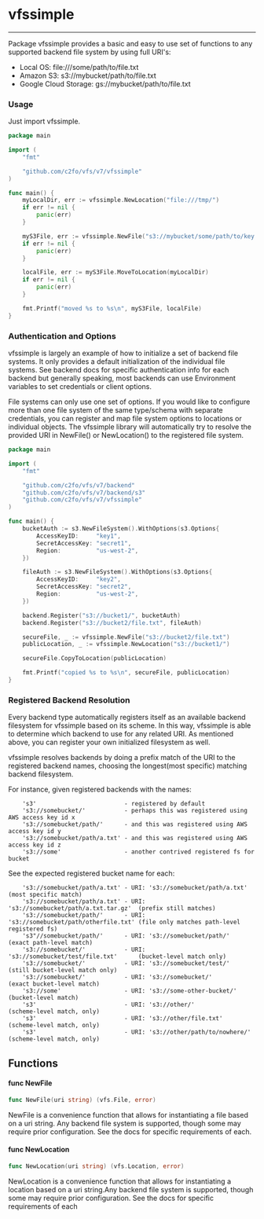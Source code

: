 # vfssimple

---

Package vfssimple provides a basic and easy to use set of functions to any
supported backend file system by using full URI's:

* Local OS:             file:///some/path/to/file.txt
* Amazon S3:            s3://mybucket/path/to/file.txt
* Google Cloud Storage: gs://mybucket/path/to/file.txt

### Usage

Just import vfssimple.

```go
package main

import (
	"fmt"

	"github.com/c2fo/vfs/v7/vfssimple"
)

func main() {
    myLocalDir, err := vfssimple.NewLocation("file:///tmp/")
    if err != nil {
        panic(err)
    }

    myS3File, err := vfssimple.NewFile("s3://mybucket/some/path/to/key.txt")
    if err != nil {
        panic(err)
    }

    localFile, err := myS3File.MoveToLocation(myLocalDir)
    if err != nil {
        panic(err)
    }

    fmt.Printf("moved %s to %s\n", myS3File, localFile)
}

```

### Authentication and Options

vfssimple is largely an example of how to initialize a set of backend file systems.  It only provides a default
initialization of the individual file systems.  See backend docs for specific authentication info for each backend but
generally speaking, most backends can use Environment variables to set credentials or client options.

File systems can only use one set of options. If you would like to configure more than one file system of the same type/schema with separate credentials,
you can register and map file system options to locations or individual objects. The vfssimple library will automatically try to
resolve the provided URI in NewFile() or NewLocation() to the registered file system.

```go
package main

import (
	"fmt"

    "github.com/c2fo/vfs/v7/backend"
    "github.com/c2fo/vfs/v7/backend/s3"
    "github.com/c2fo/vfs/v7/vfssimple"
)

func main() {
    bucketAuth := s3.NewFileSystem().WithOptions(s3.Options{
        AccessKeyID:     "key1",
        SecretAccessKey: "secret1",
        Region:          "us-west-2",
    })

    fileAuth := s3.NewFileSystem().WithOptions(s3.Options{
        AccessKeyID:     "key2",
        SecretAccessKey: "secret2",
        Region:          "us-west-2",
    })

    backend.Register("s3://bucket1/", bucketAuth)
    backend.Register("s3://bucket2/file.txt", fileAuth)

    secureFile, _ := vfssimple.NewFile("s3://bucket2/file.txt")
    publicLocation, _ := vfssimple.NewLocation("s3://bucket1/")

    secureFile.CopyToLocation(publicLocation)

    fmt.Printf("copied %s to %s\n", secureFile, publicLocation)
}
```

### Registered Backend Resolution

Every backend type automatically registers itself as an available backend filesystem for vfssimple based on its scheme.  In this way,
vfssimple is able to determine which backend to use for any related URI.  As mentioned above, you can register your own initialized
filesystem as well.

vfssimple resolves backends by doing a prefix match of the URI to the registered backend names, choosing the longest(most specific) matching
backend filesystem.

For instance, given registered backends with the names:

```
    's3'                         - registered by default
    's3://somebucket/'           - perhaps this was registered using AWS access key id x
    's3://somebucket/path/'      - and this was registered using AWS access key id y
    's3://somebucket/path/a.txt' - and this was registered using AWS access key id z
    's3://some'                  - another contrived registered fs for bucket
```

See the expected registered bucket name for each:

```
    's3://somebucket/path/a.txt' - URI: 's3://somebucket/path/a.txt'         (most specific match)
    's3://somebucket/path/a.txt' - URI: 's3://somebucket/path/a.txt.tar.gz'  (prefix still matches)
    's3://somebucket/path/'      - URI: 's3://somebucket/path/otherfile.txt' (file only matches path-level registered fs)
    's3"//somebucket/path/'      - URI: 's3://somebucket/path/'              (exact path-level match)
    's3://somebucket/'           - URI: 's3://somebucket/test/file.txt'      (bucket-level match only)
    's3://somebucket/'           - URI: 's3://somebucket/test/'              (still bucket-level match only)
    's3://somebucket/'           - URI: 's3://somebucket/'                   (exact bucket-level match)
    's3://some'                  - URI: 's3://some-other-bucket/'            (bucket-level match)
    's3'                         - URI: 's3://other/'                        (scheme-level match, only)
    's3'                         - URI: 's3://other/file.txt'                (scheme-level match, only)
    's3'                         - URI: 's3://other/path/to/nowhere/'        (scheme-level match, only)
```

## Functions

#### func  NewFile

```go
func NewFile(uri string) (vfs.File, error)
```
NewFile is a convenience function that allows for instantiating a file based on
a uri string. Any backend file system is supported, though some may require prior
configuration. See the docs for specific requirements of each.

#### func  NewLocation

```go
func NewLocation(uri string) (vfs.Location, error)
```
NewLocation is a convenience function that allows for instantiating a location
based on a uri string.Any backend file system is supported, though some may
require prior configuration. See the docs for specific requirements of each
